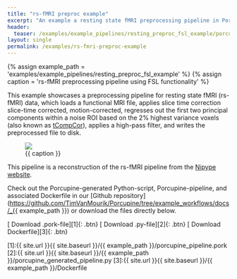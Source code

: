 ```yaml
---
title: "rs-fMRI preproc example"
excerpt: "An example a resting state fMRI preprocessing pipeline in Porcupine."
header:
  teaser: /examples/example_pipelines/resting_preproc_fsl_example/porcupine_graph.png
layout: single
permalink: /examples/rs-fmri-preproc-example
---
```


{% assign example_path = 'examples/example_pipelines/resting_preproc_fsl_example' %}
{% assign caption = 'rs-fMRI preprocessing pipeline using FSL functionality' %}

This example showcases a preprocessing pipeline for resting state fMRI (rs-fMRI)
data, which loads a functional MRI file, applies slice time correction
slice-time corrected, motion-corrected, regresses out the first two principal
components within a noise ROI based on the 2% highest variance voxels (also known as
[tCompCor](https://www.ncbi.nlm.nih.gov/pmc/articles/PMC2214855/)), applies
a high-pass filter, and writes the preprocessed file to disk.

<figure>
	<a href="{{ site.url }}{{ site.baseurl }}/{{ example_path }}/porcupine_graph.png"><img
    src="{{ site.url }}{{ site.baseurl }}/{{ example_path }}/porcupine_graph.png"></a>
	<figcaption>{{ caption }}</figcaption>
</figure>

This pipeline is a reconstruction of the rs-fMRI pipeline from the
[Nipype website](https://nipype.readthedocs.io/en/latest/interfaces/generated/workflows.rsfmri/fsl.resting.html).

Check out the Porcupine-generated Python-script, Porcupine-pipeline, and
associated Dockerfile in our [Github repository](https://github.com/TimVanMourik/Porcupine/tree/example_workflows/docs/_{{ example_path }}) or download the files directly below.

[<i class="fa fa-download"></i> Download .pork-file][1]{: .btn}
[<i class="fa fa-download"></i> Download .py-file][2]{: .btn}
[<i class="fa fa-download"></i> Download Dockerfile][3]{: .btn}

[1]:{{ site.url }}{{ site.baseurl }}/{{ example_path }}/porcupine_pipeline.pork
[2]:{{ site.url }}{{ site.baseurl }}/{{ example_path }}/porcupine_generated_pipeline.py
[3]:{{ site.url }}{{ site.baseurl }}/{{ example_path }}/Dockerfile
